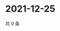 # 2021-12-25

共 0 条

<!-- BEGIN WEIBO -->
<!-- 最后更新时间 Sat Dec 25 2021 14:10:52 GMT+0800 (China Standard Time) -->

<!-- END WEIBO -->
